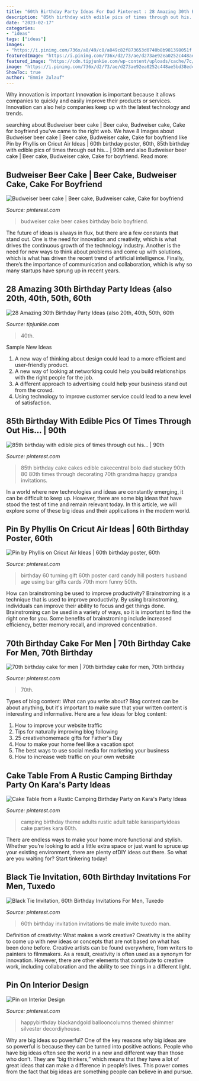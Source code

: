 ```yaml
---
title: "60th Birthday Party Ideas For Dad Pinterest : 28 Amazing 30th Birthday Party Ideas {also 20th, 40th, 50th, 60th"
description: "85th birthday with edible pics of times through out his..."
date: "2023-02-17"
categories:
- "ideas"
tags: ["ideas"]
images:
- "https://i.pinimg.com/736x/a8/49/c8/a849c82f873653d0740b8b981398051f.jpg"
featuredImage: "https://i.pinimg.com/736x/d2/73/ae/d273ae92ea0252c448ae5bd38edce0d1.jpg"
featured_image: "https://cdn.tipjunkie.com/wp-content/uploads/cache/7c/36/7c36568d326abd1670f793811aac8f41.jpg"
image: "https://i.pinimg.com/736x/d2/73/ae/d273ae92ea0252c448ae5bd38edce0d1.jpg"
ShowToc: true
author: "Emmie Zulauf"
---
```



Why innovation is important
Innovation is important because it allows companies to quickly and easily improve their products or services. Innovation can also help companies keep up with the latest technology and trends.

	

		
searching about Budweiser beer cake | Beer cake, Budweiser cake, Cake for boyfriend you've came to the right web. We have 8 Images about Budweiser beer cake | Beer cake, Budweiser cake, Cake for boyfriend like Pin by Phyllis on Cricut Air Ideas | 60th birthday poster, 60th, 85th birthday with edible pics of times through out his... | 90th and also Budweiser beer cake | Beer cake, Budweiser cake, Cake for boyfriend. Read more:
		
    
## Budweiser Beer Cake | Beer Cake, Budweiser Cake, Cake For Boyfriend

<img loading=lazy src="https://i.pinimg.com/736x/39/e6/da/39e6da5edb3116e1e475a26c03303ee4.jpg" onerror="this.onerror=null;this.src='https://tse4.mm.bing.net/th?id=OIP.xDSUF1zMlgs3Ssxfnx7ZaQHaKE&amp;pid=15.1';" alt="Budweiser beer cake | Beer cake, Budweiser cake, Cake for boyfriend">

_Source: pinterest.com_

>budweiser cake beer cakes birthday bolo boyfriend. 

	

The future of ideas is always in flux, but there are a few constants that stand out. One is the need for innovation and creativity, which is what drives the continuous growth of the technology industry. Another is the need for new ways to think about problems and come up with solutions, which is what has driven the recent trend of artificial intelligence. Finally, there’s the importance of communication and collaboration, which is why so many startups have sprung up in recent years.

    
## 28 Amazing 30th Birthday Party Ideas {also 20th, 40th, 50th, 60th

<img loading=lazy src="https://cdn.tipjunkie.com/wp-content/uploads/cache/7c/36/7c36568d326abd1670f793811aac8f41.jpg" onerror="this.onerror=null;this.src='https://tse2.mm.bing.net/th?id=OIP.ZtxZvpdWYTb6Xjh8j7_KkQHaJ3&amp;pid=15.1';" alt="28 Amazing 30th Birthday Party Ideas {also 20th, 40th, 50th, 60th">

_Source: tipjunkie.com_

>40th. 

	

Sample New Ideas
1. A new way of thinking about design could lead to a more efficient and user-friendly product.
2. A new way of looking at networking could help you build relationships with the right people for the job.
3. A different approach to advertising could help your business stand out from the crowd.
4. Using technology to improve customer service could lead to a new level of satisfaction.

    
## 85th Birthday With Edible Pics Of Times Through Out His... | 90th

<img loading=lazy src="https://i.pinimg.com/736x/d2/73/ae/d273ae92ea0252c448ae5bd38edce0d1.jpg" onerror="this.onerror=null;this.src='https://tse3.mm.bing.net/th?id=OIP.JW9gtggQpMxSqK8Axxy84wHaLk&amp;pid=15.1';" alt="85th birthday with edible pics of times through out his... | 90th">

_Source: pinterest.com_

>85th birthday cake cakes edible cakecentral bolo dad stuckey 90th 80 80th times through decorating 70th grandma happy grandpa invitations. 

	

In a world where new technologies and ideas are constantly emerging, it can be difficult to keep up. However, there are some big ideas that have stood the test of time and remain relevant today. In this article, we will explore some of these big ideas and their applications in the modern world.

    
## Pin By Phyllis On Cricut Air Ideas | 60th Birthday Poster, 60th

<img loading=lazy src="https://i.pinimg.com/736x/df/51/c0/df51c06bed2f4462ce7004dc09037a56--cricut-explore-project-ideas.jpg" onerror="this.onerror=null;this.src='https://tse4.mm.bing.net/th?id=OIP.NuIbDpdFoTnhWHh2kU26MAHaJ4&amp;pid=15.1';" alt="Pin by Phyllis on Cricut Air Ideas | 60th birthday poster, 60th">

_Source: pinterest.com_

>birthday 60 turning gift 60th poster card candy hill posters husband age using bar gifts cards 70th mom funny 50th. 

	

How can brainstroming be used to improve productivity?
Brainstroming is a technique that is used to improve productivity. By using brainstroming, individuals can improve their ability to focus and get things done. Brainstroming can be used in a variety of ways, so it is important to find the right one for you. Some benefits of brainstroming include increased efficiency, better memory recall, and improved concentration.

    
## 70th Birthday Cake For Men | 70th Birthday Cake For Men, 70th Birthday

<img loading=lazy src="http://i.pinimg.com/1200x/68/7f/e3/687fe31e532de48e6c6906f462c32ca5.jpg" onerror="this.onerror=null;this.src='https://tse4.mm.bing.net/th?id=OIP.J9-ZNnqgUGI6VVaHX33x3gHaNK&amp;pid=15.1';" alt="70th birthday cake for men | 70th birthday cake for men, 70th birthday">

_Source: pinterest.com_

>70th. 

	

Types of blog content: What can you write about?
Blog content can be about anything, but it's important to make sure that your written content is interesting and informative. Here are a few ideas for blog content:
1. How to improve your website traffic 
2. Tips for naturally improving blog following 
3. 25 creativehomemade gifts for Father's Day 
4. How to make your home feel like a vacation spot 
5. The best ways to use social media for marketing your business 
6. How to increase web traffic on your own website 

    
## Cake Table From A Rustic Camping Birthday Party On Kara&#039;s Party Ideas

<img loading=lazy src="https://i.pinimg.com/736x/a8/49/c8/a849c82f873653d0740b8b981398051f.jpg" onerror="this.onerror=null;this.src='https://tse4.mm.bing.net/th?id=OIP.0jYl8rCNz23Jc97lAqOSBgHaLG&amp;pid=15.1';" alt="Cake Table from a Rustic Camping Birthday Party on Kara&#039;s Party Ideas">

_Source: pinterest.com_

>camping birthday theme adults rustic adult table karaspartyideas cake parties kara 60th. 

	

There are endless ways to make your home more functional and stylish. Whether you’re looking to add a little extra space or just want to spruce up your existing environment, there are plenty ofDIY ideas out there. So what are you waiting for? Start tinkering today!

    
## Black Tie Invitation, 60th Birthday Invitations For Men, Tuxedo

<img loading=lazy src="https://i.pinimg.com/736x/32/8d/97/328d97426c34e4d126d2ae96253b85ad.jpg" onerror="this.onerror=null;this.src='https://tse1.mm.bing.net/th?id=OIP.eIG85z6wMJTlkWEQSgZUGAHaHZ&amp;pid=15.1';" alt="Black Tie Invitation, 60th Birthday Invitations For Men, Tuxedo">

_Source: pinterest.com_

>60th birthday invitation invitations tie male invite tuxedo man. 

	

Definition of creativity: What makes a work creative?
Creativity is the ability to come up with new ideas or concepts that are not based on what has been done before. Creative artists can be found everywhere, from writers to painters to filmmakers. As a result, creativity is often used as a synonym for innovation. However, there are other elements that contribute to creative work, including collaboration and the ability to see things in a different light.

    
## Pin On Interior Design

<img loading=lazy src="https://i.pinimg.com/736x/05/8e/22/058e22c49f3fa4d1d8237bf71c457e40.jpg" onerror="this.onerror=null;this.src='https://tse3.mm.bing.net/th?id=OIP.cNuCNUuucafzu10yLFqQ2gHaJQ&amp;pid=15.1';" alt="Pin on Interior Design">

_Source: pinterest.com_

>happybirthday blackandgold ballooncolumns themed shimmer silvester decordiyhouse. 

	

Why are big ideas so powerful?
One of the key reasons why big ideas are so powerful is because they can be turned into positive actions. People who have big ideas often see the world in a new and different way than those who don’t. They are “big thinkers,” which means that they have a lot of great ideas that can make a difference in people’s lives. This power comes from the fact that big ideas are something people can believe in and pursue.

